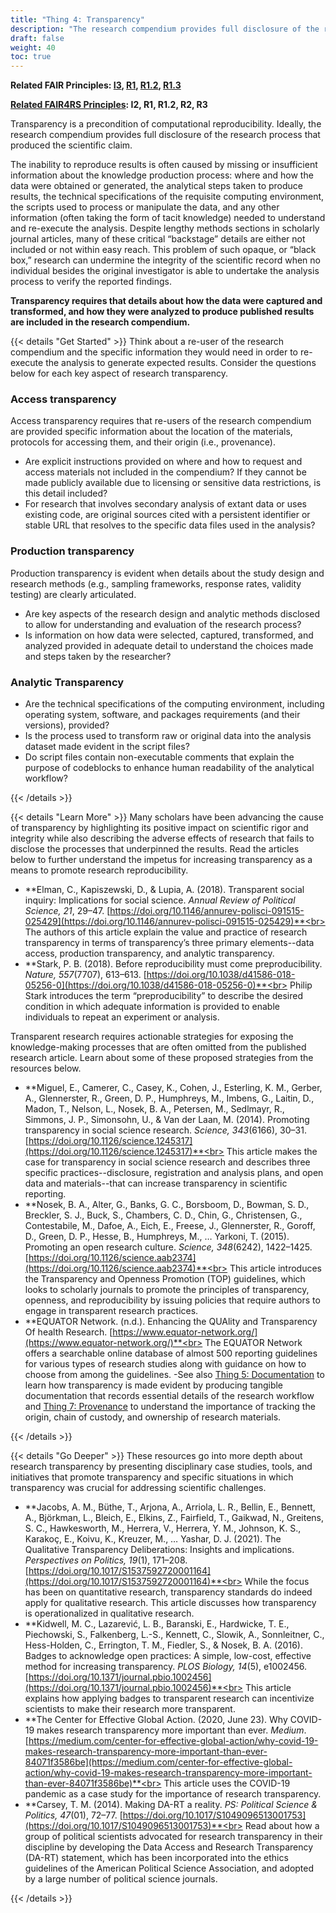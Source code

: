 ```yaml
---
title: "Thing 4: Transparency"
description: "The research compendium provides full disclosure of the research process that produced the scientific claim."
draft: false
weight: 40
toc: true
---
```

**Related FAIR Principles: [I3](https://www.go-fair.org/fair-principles/i3-metadata-include-qualified-references-metadata/), [R1](https://www.go-fair.org/fair-principles/r1-metadata-richly-described-plurality-accurate-relevant-attributes/), [R1.2](https://www.go-fair.org/fair-principles/r1-2-metadata-associated-detailed-provenance/), [R1.3](https://www.go-fair.org/fair-principles/r1-3-metadata-meet-domain-relevant-community-standards/)**

**[Related FAIR4RS Principles](https://doi.org/10.15497/RDA00068): I2, R1, R1.2, R2, R3**

Transparency is a precondition of computational reproducibility. Ideally, the research compendium provides full disclosure of the research process that produced the scientific claim.

The inability to reproduce results is often caused by missing or insufficient information about the knowledge production process: where and how the data were obtained or generated, the analytical steps taken to produce results, the technical specifications of the requisite computing environment, the scripts used to process or manipulate the data, and any other information (often taking the form of tacit knowledge) needed to understand and re-execute the analysis. Despite lengthy methods sections in scholarly journal articles, many of these critical “backstage” details are either not included or not within easy reach. This problem of such opaque, or “black box,” research can undermine the integrity of the scientific record when no individual besides the original investigator is able to undertake the analysis process to verify the reported findings.

**Transparency requires that details about how the data were captured and transformed, and how they were analyzed to produce published results are included in the research compendium.**

{{< details "Get Started" >}}
Think about a re-user of the research compendium and the specific information they would need in order to re-execute the analysis to generate expected results. Consider the questions below for each key aspect of research transparency.

### Access transparency

Access transparency requires that re-users of the research compendium are provided specific information about the location of the materials, protocols for accessing them, and their origin (i.e., provenance).

- Are explicit instructions provided on where and how to request and access materials not included in the compendium? If they cannot be made publicly available due to licensing or sensitive data restrictions, is this detail included?
- For research that involves secondary analysis of extant data or uses existing code, are original sources cited with a persistent identifier or stable URL that resolves to the specific data files used in the analysis?

### Production transparency

Production transparency is evident when details about the study design and research methods (e.g., sampling frameworks, response rates, validity testing) are clearly articulated.

- Are key aspects of the research design and analytic methods disclosed to allow for understanding and evaluation of the research process?
- Is information on how data were selected, captured, transformed, and analyzed provided in adequate detail to understand the choices made and steps taken by the researcher?

### Analytic Transparency

- Are the technical specifications of the computing environment, including operating system, software, and packages requirements (and their versions), provided?
- Is the process used to transform raw or original data into the analysis dataset made evident in the script files?
- Do script files contain non-executable comments that explain the purpose of codeblocks to enhance human readability of the analytical workflow?

{{< /details >}}

{{< details "Learn More" >}}
Many scholars have been advancing the cause of transparency by highlighting its positive impact on scientific rigor and integrity while also describing the adverse effects of research that fails to disclose the processes that underpinned the results. Read the articles below to further understand the impetus for increasing transparency as a means to promote research reproducibility.

- **Elman, C., Kapiszewski, D., & Lupia, A. (2018). Transparent social inquiry: Implications for social science. *Annual Review of Political Science, 21*, 29–47.
[https://doi.org/10.1146/annurev-polisci-091515-025429](https://doi.org/10.1146/annurev-polisci-091515-025429)**<br>
The authors of this article explain the value and practice of research transparency in terms of transparency’s three primary elements--data access, production transparency, and analytic transparency.
- **Stark, P. B. (2018). Before reproducibility must come preproducibility. *Nature,
557*(7707), 613–613. [https://doi.org/10.1038/d41586-018-05256-0](https://doi.org/10.1038/d41586-018-05256-0)**<br>
Philip Stark introduces the term “preproducibility” to describe the desired condition in which adequate information is provided to enable individuals to repeat an experiment or analysis.

Transparent research requires actionable strategies for exposing the knowledge-making processes that are often omitted from the published research article. Learn about some of these proposed strategies from the resources below.

- **Miguel, E., Camerer, C., Casey, K., Cohen, J., Esterling, K. M., Gerber, A., Glennerster, R., Green, D. P., Humphreys, M., Imbens, G., Laitin, D., Madon, T., Nelson, L., Nosek, B. A., Petersen, M., Sedlmayr, R., Simmons, J. P., Simonsohn, U., & Van der Laan, M. (2014). Promoting transparency in social science research. *Science, 343*(6166), 30–31. [https://doi.org/10.1126/science.1245317](https://doi.org/10.1126/science.1245317)**<br>
This article makes the case for transparency in social science research and describes three specific practices--disclosure, registration and analysis plans, and open data and materials--that can increase transparency in scientific reporting.
- **Nosek, B. A., Alter, G., Banks, G. C., Borsboom, D., Bowman, S. D., Breckler, S. J., Buck, S., Chambers, C. D., Chin, G., Christensen, G., Contestabile, M., Dafoe, A., Eich, E., Freese, J., Glennerster, R., Goroff, D., Green, D. P., Hesse, B., Humphreys, M., …
Yarkoni, T. (2015). Promoting an open research culture. *Science, 348*(6242), 1422–1425. [https://doi.org/10.1126/science.aab2374](https://doi.org/10.1126/science.aab2374)**<br>
This article introduces the Transparency and Openness Promotion (TOP) guidelines, which looks to scholarly journals to promote the principles of transparency, openness, and reproducibility by issuing policies that require authors to engage in transparent research
practices.
- **EQUATOR Network. (n.d.). Enhancing the QUAlity and Transparency Of health Research. [https://www.equator-network.org/](https://www.equator-network.org/)**<br>
The EQUATOR Network offers a searchable online database of almost 500 reporting guidelines for various types of research studies along with guidance on how to choose from among the guidelines.
-See also [Thing 5: Documentation](../thing05) to learn how transparency is made evident by producing tangible documentation that records essential details of the research workflow and [Thing 7: Provenance](../thing07) to understand the importance of tracking the origin, chain of custody, and ownership of research materials.

{{< /details >}}

{{< details "Go Deeper" >}}
These resources go into more depth about research transparency by presenting disciplinary case studies, tools, and initiatives that promote transparency and specific situations in which transparency was crucial for addressing scientific challenges.

- **Jacobs, A. M., Büthe, T., Arjona, A., Arriola, L. R., Bellin, E., Bennett, A., Björkman, L., Bleich, E., Elkins, Z., Fairfield, T., Gaikwad, N., Greitens, S. C., Hawkesworth, M., Herrera, V., Herrera, Y. M., Johnson, K. S., Karakoç, E., Koivu, K., Kreuzer, M., … Yashar, D. J. (2021). The Qualitative Transparency Deliberations: Insights and implications. *Perspectives on Politics, 19*(1), 171–208. [https://doi.org/10.1017/S1537592720001164](https://doi.org/10.1017/S1537592720001164)**<br>
While the focus has been on quantitative research, transparency standards do indeed apply for qualitative research. This article discusses how transparency is operationalized in qualitative research.
- **Kidwell, M. C., Lazarević, L. B., Baranski, E., Hardwicke, T. E., Piechowski, S., Falkenberg, L.-S., Kennett, C., Slowik, A., Sonnleitner, C., Hess-Holden, C., Errington, T. M., Fiedler, S., & Nosek, B. A. (2016). Badges to acknowledge open practices: A
simple, low-cost, effective method for increasing transparency. *PLOS Biology, 14*(5), e1002456. [https://doi.org/10.1371/journal.pbio.1002456](https://doi.org/10.1371/journal.pbio.1002456)**<br>
This article explains how applying badges to transparent research can incentivize scientists to make their research more transparent.
- **The Center for Effective Global Action. (2020, June 23). Why COVID-19 makes research transparency more important than ever. *Medium*. [https://medium.com/center-for-effective-global-action/why-covid-19-makes-research-transparency-more-important-than-ever-84071f3586be](https://medium.com/center-for-effective-global-action/why-covid-19-makes-research-transparency-more-important-than-ever-84071f3586be)**<br>
This article uses the COVID-19 pandemic as a case study for the importance of research transparency.
- **Carsey, T. M. (2014). Making DA-RT a reality. *PS: Political Science & Politics, 47*(01), 72–77. [https://doi.org/10.1017/S1049096513001753](https://doi.org/10.1017/S1049096513001753)**<br>
Read about how a group of political scientists advocated for research transparency in their discipline by developing the Data Access and Research Transparency (DA-RT) statement, which has been incorporated into the ethics guidelines of the American Political Science Association, and adopted by a large number of political science journals.

{{< /details >}}
